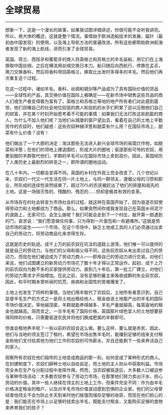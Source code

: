 # 全球贸易

------

想象一下，这是一个漫长的故事，如果我试图详细讲述，你很可能不会听我讲完。所以，用大体的概述，这就是整个情况。事情始于欧洲造船技术的发展，磁针（最初由中国发现）的使用，以及海上导航方法的普遍改进。所有这些都帮助欧洲航海者发现了新的海上航线，进而引发了全球贸易。

英国、荷兰、西班牙和葡萄牙的商人将英格兰和苏格兰的羊毛装船，用它们在上海换取中国丝绸，之后在横滨用丝绸交换日本刀。船只随后向西航行，停靠在孟买，用刀交换香料，然后将香料带回英格兰，换取比出发时多得多的羊毛。然后他们再次重复这个过程。

在这一过程中，诸如羊毛、香料、丝绸和钢剑等产品成为了具有国际价值的货品——全球性的产品，其交换价值在国际上被确定——在新市场中销售这些货品的商人们或生产者变得极为富有了。英格兰和苏格兰等地的地产所有者们对此感到震惊，他们目睹自己的社会地位较低的商人和投机的水手们积累了足以压倒他们自己的财富，并在某个时刻开始思考着不可能的事情：如果我们无法打败这些肮脏的商人，为什么不加入他们呢？当他们从城堡的窗户望出去，看着在自己的土地上辛勤劳作的农奴时，他们疑惑：这些农奴种植洋葱和甜菜有什么用？在国际市场上，甜菜有什么价值？没有！

他们做出了一个大胆的决定：淘汰那些无法进入新兴全球市场的易腐烂作物，如甜菜和洋葱；在他们的领地上建造围栏，形成大片的圈地；驱逐那些可怜的农奴，用更驯服的羊群取代他们，羊群的羊毛可以在国际市场上卖到高价。因此，英国经历了人类历史上最剧烈的转变之一，即所谓的圈地运动。

在几十年内，一切都会变得不同。英国的乡村在外观上完全改变了。几个世纪以来，农奴们一代又一代生活在同一片土地上，与同一群领主，遵循父母的习惯和职业，所形成的连续性突然结束了。超过70%的农民被赶出了他们的房屋和祖先的土地。这是一场毁灭性的、残酷的、残忍的……但却是极其有效的变革。

从市场存在的社会转变为市场社会的过程，就这样在英国开始了，因为驱逐农奴使得劳动力和土地都成为了商品。那么，如果突然间你或我发现自己在英国乡间泥泞的道路上，无家可归，会怎么做呢？我们可能会走到下一个村庄，敲开第一扇遇到的门，哀求说：“我们愿意做任何事，只为得到一片面包和一些避难所。”这就是劳动市场的诞生——一个市场，在这个市场中，缺乏土地或工具的人们必须通过出卖自己的劳动力，将劳动商品化来求得生存。

这就是历史的轨迹。成千上万的前农奴在坑洼的道路上游荡，他们唯一可以提供的就是自己的劳动力。与他们的父母和祖父母不同，这些前农奴从未出卖过自己的劳动力，而现在他们被迫成为了劳动力商人——即用自己的劳动力进行交易。对他们来说，他们试图建立的新劳动力市场花了数十年才得以正常运作。起初，成千上万的前农奴向为数不多的买家提供劳动力。直到几十年后，第一批工厂建立，对他们的劳动力需求才开始增加。在此之前，没有足够的雇主来吸收成群的失业前农奴，因此，和平时期未曾听闻的饥荒、疾病和全国性的苦难爆发了。

土地上也发生了同样的事情。当他们用羊取代了农奴后，土地所有者意识到，自己监督羊毛生产的方式之一是将土地出租给他人，租金由该土地能产出的羊毛的国际市场价值决定。草地越茂密，羊群就能养得越多，羊毛产量就越高，每英亩地的租金也就越高。简而言之，一旦羊毛有了国际价格，英国那片绿色宜人的土地想要获得同样的价格，只需要驱逐农民并将他们换成肥美的羊群即可。

但谁会租地养羊呢？一些以前的农奴会这么做。要么这样，要么就是赤贫。因此，他们与当地的领主签订了租约，希望在市场出售羊毛时，能赚到足够的钱来支付租金和他们支付给其他为他们工作的农奴的可怜薪水，并且还能剩下一些来养活自己的家人。

观察所有农奴在他们祖传的土地变成商品的那一刻，如何变成了某种形式的商人。在封建制度下，农奴们耕种土地以自给自足，而土地的主人则从中获取利益。市场完全未在生产与分配过程中发挥作用。然而，当农奴被驱逐后，大多数人口被迫参与某种市场活动：大多数农奴参与了劳动力市场，在那里他们努力卖出汗水，担心劳动的价值。其中一些人继续在领主的土地上工作，但条件完全不同：作为由羊毛价格决定租金的租户，以及对羊毛市场价值波动感到恐惧的企业家。他们的父母曾经害怕领主不会为防止冬天到来时他们挨饿而储存足够的收获，而现在他们担心的是：我们能否在市场上以足够的钱卖出羊毛，既能支付租金，又能购买足够的食物来养育我们的孩子？
